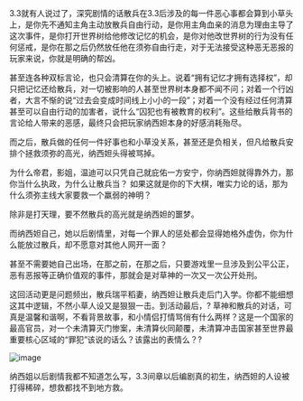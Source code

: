 3.3就有人说过了，深究剧情的话散兵在3.3后涉及的每一件恶心事都会算到小草头上，是你先不通知主角主动放散兵自由行动，是你用主角血亲的消息为理由主导了这次事件，是你打开世界树给他修改记忆的机会，是你对他改世界树的行为没有任何惩戒，是你在那之后仍然放任他在须弥自由行走，对于无法接受这种恶无恶报的玩家来说，你就是明确的帮凶。

甚至连各种双标言论，也只会清算在你的头上。说着“拥有记忆才拥有选择权”，却只把记忆还给散兵，对一切被影响的人甚至世界树本身都不闻不问；对着一个行凶者，大言不惭的说“过去会变成时间线上小小的一段”；对着一个没有经过任何清算甚至可以自由行动的加害者，说什么“囚犯也有被教育的权利”。这些给散兵背书的言论给人带来的恶感，最终只会把玩家纳西妲本身的好感消耗殆尽。

而之后，散兵做的任何一件好事也和小草没关系，甚至还是负相关，但凡给散兵安排个拯救须弥的高光，纳西妲头得被骂掉。

为什么帝君，影姐，温迪可以只凭自己就庇佑一方安宁，你纳西妲就得靠外力，那你当什么执政，为什么让散兵当？
如果这就是你的下大棋，唯实力论的话，那为什么须弥主线大家要救一个羸弱的神明？

除非是打天理，要不然散兵的高光就是纳西妲的噩梦。

而纳西妲自己，她以后剧情里，对每一个罪人的惩处都会显得她格外虚伪，你为什么能放过散兵，却不愿意对其他人网开一面？

甚至不需要她自己出场，在那之前，在那之后，只要游戏里一旦涉及到公平公正，恶有恶报等正确价值观的事件，那就会是对草神的一次又一次公开处刑。

这回活动更是问题频出，散兵瑞平稻妻，纳西妲让散兵走后门入学。你都不能细想这其中逻辑，不然小草人设又是狠狠一击。到活动最后，? 草神和散兵的对话，可真是温馨和谐啊，不看背景故事，和小情侣打情骂俏有什么两样？这是一个国家的最高官员，对一个未清算灭门惨案，未清算伙同颠覆，未清算冲击国家甚至世界最重要核心区域的“罪犯”该说的话么？该露出的表情么？?

![image](https://img.nga.178.com/attachments/mon_202305/05/l2Q8t3b-41s0K12T3cSm8-8y.jpg)

纳西姐以后剧情我都不知道怎么写，3.3间章以后编剧真的初生，纳西妲的人设被打得稀碎，想救都找不到地方救。
